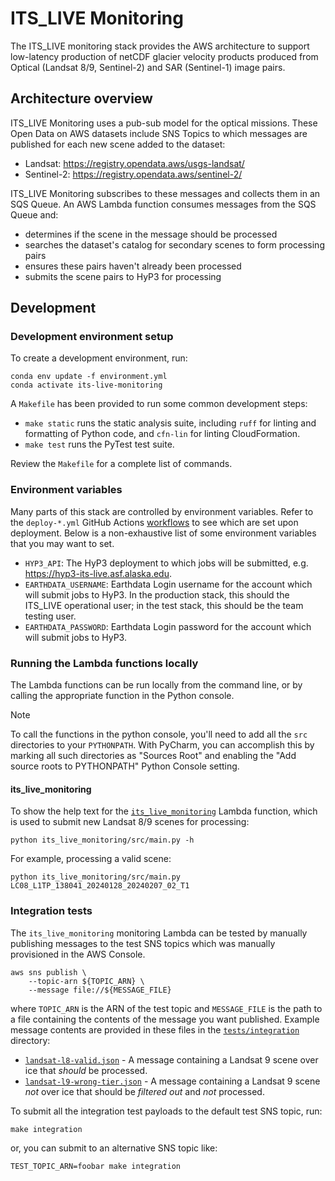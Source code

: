 # ITS_LIVE Monitoring

The ITS_LIVE monitoring stack provides the AWS architecture to support low-latency production of netCDF glacier velocity products produced from Optical (Landsat 8/9, Sentinel-2) and SAR (Sentinel-1) image pairs.

## Architecture overview

ITS_LIVE Monitoring uses a pub-sub model for the optical missions. These Open Data on AWS datasets include SNS Topics to which messages are published for each new scene added to the dataset:
* Landsat: <https://registry.opendata.aws/usgs-landsat/>
* Sentinel-2: <https://registry.opendata.aws/sentinel-2/>

ITS_LIVE Monitoring subscribes to these messages and collects them in an SQS Queue. An AWS Lambda function consumes messages from the SQS Queue and:
* determines if the scene in the message should be processed
* searches the dataset's catalog for secondary scenes to form processing pairs
* ensures these pairs haven't already been processed
* submits the scene pairs to HyP3 for processing

## Development

### Development environment setup

To create a development environment, run:
```shell
conda env update -f environment.yml
conda activate its-live-monitoring
```

A `Makefile` has been provided to run some common development steps:
* `make static` runs the static analysis suite, including `ruff` for linting and formatting of Python code, and `cfn-lin` for linting CloudFormation.
* `make test` runs the PyTest test suite.

Review the `Makefile` for a complete list of commands.

### Environment variables

Many parts of this stack are controlled by environment variables. Refer to the `deploy-*.yml` GitHub Actions [workflows](.github/workflows) to see which are set upon deployment. Below is a non-exhaustive list of some environment variables that you may want to set.
* `HYP3_API`: The HyP3 deployment to which jobs will be submitted, e.g. https://hyp3-its-live.asf.alaska.edu.
* `EARTHDATA_USERNAME`: Earthdata Login username for the account which will submit jobs to HyP3. In the production stack, this should the ITS_LIVE operational user; in the test stack, this should be the team testing user.
* `EARTHDATA_PASSWORD`: Earthdata Login password for the account which will submit jobs to HyP3.

### Running the Lambda functions locally

The Lambda functions can be run locally from the command line, or by calling the appropriate function in the Python console.

> [!NOTE]
> To call the functions in the python console, you'll need to add all the `src` directories to your `PYTHONPATH`. With PyCharm, you can accomplish this by marking all such directories as "Sources Root" and enabling the "Add source roots to PYTHONPATH" Python Console setting.

#### its_live_monitoring

To show the help text for the [`its_live_monitoring`](its_live_monitoring/src/main.py) Lambda function, which is used to submit new Landsat 8/9 scenes for processing:
```shell
python its_live_monitoring/src/main.py -h
```

For example, processing a valid scene:
```shell
python its_live_monitoring/src/main.py LC08_L1TP_138041_20240128_20240207_02_T1
```

### Integration tests

The `its_live_monitoring` monitoring Lambda can be tested by manually publishing messages to the test SNS topics which was manually provisioned in the AWS Console.

```shell
aws sns publish \
    --topic-arn ${TOPIC_ARN} \
    --message file://${MESSAGE_FILE}
```

where `TOPIC_ARN` is the ARN of the test topic and `MESSAGE_FILE` is the path to a file containing the contents of the message you want published. Example message contents are provided in these files in the [`tests/integration`](tests/integration) directory:
* [`landsat-l8-valid.json`](tests/integration/landsat-l8-valid.json) - A message containing a Landsat 9 scene over ice that *should* be processed.
* [`landsat-l9-wrong-tier.json`](tests/integration/landsat-l9-wrong-tier.json) - A message containing a Landsat 9 scene *not* over ice that should be *filtered out* and *not* processed.

To submit all the integration test payloads to the default test SNS topic, run:
```shell
make integration
```
or, you can submit to an alternative SNS topic like:
```shell
TEST_TOPIC_ARN=foobar make integration
```
